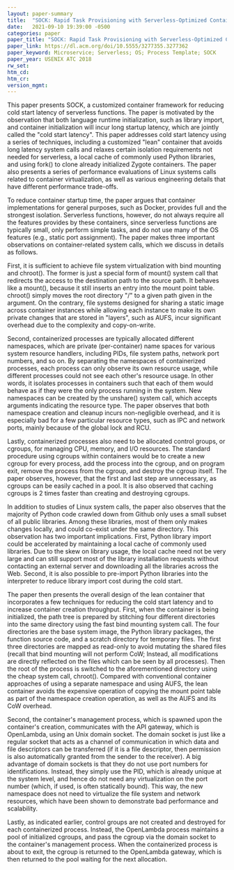 ```yaml
---
layout: paper-summary
title:  "SOCK: Rapid Task Provisioning with Serverless-Optimized Containers"
date:   2021-09-10 19:39:00 -0500
categories: paper
paper_title: "SOCK: Rapid Task Provisioning with Serverless-Optimized Containers"
paper_link: https://dl.acm.org/doi/10.5555/3277355.3277362
paper_keyword: Microservice; Serverless; OS; Process Template; SOCK
paper_year: USENIX ATC 2018
rw_set:
htm_cd:
htm_cr:
version_mgmt:
---
```


This paper presents SOCK, a customized container framework for reducing cold start latency of serverless functions.
The paper is motivated by the observation that both language runtime initialization, such as library import, and 
container initialization will incur long startup latency, which are jointly called the "cold start latency".
This paper addresses cold start latency using a series of techniques, including a customized "lean" container that
avoids long latency system calls and relaxes certain isolation requirements not needed for serverless, 
a local cache of commonly used Python libraries, and using fork() to clone already initialized Zygote containers.
The paper also presents a series of performance evaluations of Linux systems calls related to container virtualization, 
as well as various engineering details that have different performance trade-offs.

To reduce container startup time, the paper argues that container implementations for general purposes, such as 
Docker, provides full and the strongest isolation. Serverless functions, however, do not always require all the 
features provides by these containers, since serverless functions are typically small, only perform simple tasks, and
do not use many of the OS features (e.g., static port assignment). 
The paper makes three important observations on container-related system calls, which we discuss in details as follows.

First, it is sufficient to achieve file system virtualization with bind mounting and chroot(). The former is just a 
special form of mount() system call that redirects the access to the destination path to the source path.
It behaves like a mount(), because it still inserts an entry into the mount point table. 
chroot() simply moves the root directory "/" to a given path given in the argument.
On the contrary, file systems designed for sharing a static image across container instances while allowing each 
instance to make its own private changes that are stored in "layers", such as AUFS, incur significant overhead
due to the complexity and copy-on-write.

Second, containerized processes are typically allocated different namespaces, which are private (per-container) name
spaces for various system resource handlers, including PIDs, file system paths, network port numbers, and so on.
By separating the namespaces of containerized processes, each process can only observe its own resource usage, while
different processes could not see each other's resource usage. In other words, it isolates processes in containers
such that each of them would behave as if they were the only process running in the system.
New namespaces can be created by the unshare() system call, which accepts arguments indicating the resource type.
The paper observes that both namespace creation and cleanup incurs non-negligible overhead, and it is especially
bad for a few particular resource types, such as IPC and network ports, mainly because of the global lock and RCU.

Lastly, containerized processes also need to be allocated control groups, or cgroups, for managing CPU, memory, and I/O
resources. The standard procedure using cgroups within containers would be to create a new cgroup for every process,
add the process into the cgroup, and on program exit, remove the process from the cgroup, and destroy the cgroup itself.
The paper observes, however, that the first and last step are unnecessary, as cgroups can be easily cached in a pool.
It is also observed that caching cgroups is 2 times faster than creating and destroying cgroups.

In addition to studies of Linux system calls, the paper also observes that the majority of Python code crawled down 
from Github only uses a small subset of all public libraries. Among these libraries, most of them only makes changes
locally, and could co-exist under the same directory.
This observation has two important implications.
First, Python library import could be accelerated by maintaining a local cache of commonly used libraries. Due to the
skew on library usage, the local cache need not be very large and can still support most of the library installation
requests without contacting an external server and downloading all the libraries across the Web.
Second, it is also possible to pre-import Python libraries into the interpreter to reduce library import cost during 
the cold start. 

The paper then presents the overall design of the lean container that incorporates a few techniques for
reducing the cold start latency and to increase container creation throughput. 
First, when the container is being initialized, the path tree is prepared by stitching four different directories into
the same directory using the fast bind mounting system call. The four directories are the base system image, the 
Python library packages, the function source code, and a scratch directory for temporary files. The first three
directories are mapped as read-only to avoid mutating the shared files (recall that bind mounting will not perform
CoW; Instead, all modifications are directly reflected on the files which can be seen by all processes).
Then the root of the process is switched to the aforementioned directory using the cheap system call, chroot().
Compared with conventional container approaches of using a separate namespace and using AUFS, the lean container
avoids the expensive operation of copying the mount point table as part of the namespace creation operation, as
well as the AUFS and its CoW overhead.

Second, the container's management process, which is spawned upon the container's creation, communicates with the 
API gateway, which is OpenLambda, using an Unix domain socket. The domain socket is just like a regular socket that
acts as a channel of communication in which data and file descriptors can be transferred (if it is a file descriptor, 
then permission is also automatically granted from the sender to the receiver). 
A big advantage of domain sockets is that they do not use port numbers for identifications. Instead, they simply use
the PID, which is already unique at the system level, and hence do not need any virtualization on the port number
(which, if used, is often statically bound). 
This way, the new namespace does not need to virtualize the file system and network resources, which have been shown
to demonstrate bad performance and scalability.

Lastly, as indicated earlier, control groups are not created and destroyed for each containerized process. 
Instead, the OpenLambda process maintains a pool of initialized cgroups, and pass the cgroup via the domain socket
to the container's management process. When the containerized process is about to exit, the cgroup is returned to the
OpenLambda gateway, which is then returned to the pool waiting for the next allocation.
